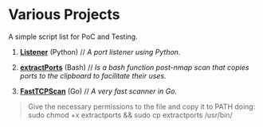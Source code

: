 <h1>Various Projects</h1>

A simple script list for PoC and Testing.

1. <b>[Listener](https://github.com/Aokiri/Various-Projects/blob/main/Listener.py)</b> (Python) // <i>A port listener using Python.</i>

2. <b>[extractPorts](https://github.com/Aokiri/Various-Projects/blob/main/extractPorts)</b> (Bash) // <i>Is a bash function post-nmap scan that copies ports to the clipboard to facilitate their uses.</i>

3. <b>[FastTCPScan](https://github.com/Aokiri/Various-Projects/blob/main/FastTCPScan.go)</b> (Go) // <i>A very fast scanner in Go.</i>
> Give the necessary permissions to the file and copy it to PATH doing:
> sudo chmod +x extractports &&
> sudo cp extractports /usr/bin/
